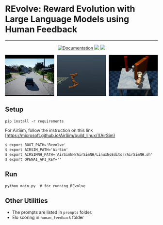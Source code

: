 # REvolve: Reward Evolution with Large Language Models using Human Feedback
******************************************************

<p align="center">
    <a href="https://rishihazra.github.io/REvolve/" target="_blank">
        <img alt="Documentation" src="https://img.shields.io/website/https/rishihazra.github.io/EgoTV?down_color=red&down_message=offline&up_message=link">
    </a>
    <a href="https://arxiv.org/abs/2406.01309" target="_blank">
        <img src="https://img.shields.io/badge/arXiv-2406.01309-red">
    </a>
    <a href="https://arxiv.org/pdf/2406.01309">
        <img src="https://img.shields.io/badge/Downloads-PDF-blue">
    </a>
</p>

<p align="center">
  <img src="revolve.gif" alt="egoTV">
</p>

## Setup
```shell
pip install -r requirements
```
For AirSim, follow the instruction on this link [https://microsoft.github.io/AirSim/build_linux/](AirSim)

```shell
$ export ROOT_PATH='Revolve'
$ export AIRSIM_PATH='AirSim'
$ export AIRSIMNH_PATH='AirSimNH/AirSimNH/LinuxNoEditor/AirSimNH.sh'
$ export OPENAI_API_KEY=''

```

## Run
```shell
python main.py  # for running REvolve
```

## Other Utilities
* The prompts are listed in ```prompts``` folder.
* Elo scoring in ```human_feedback``` folder
